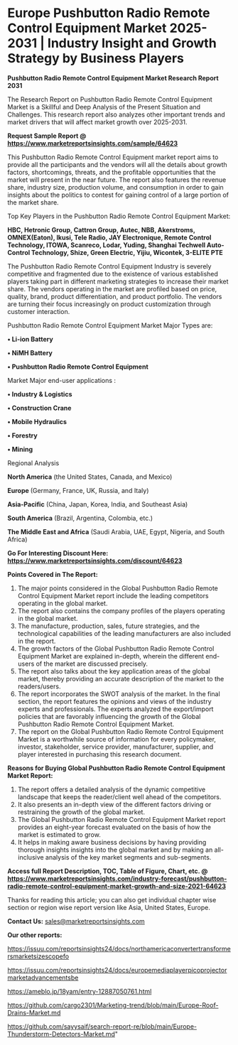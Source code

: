 # Europe Pushbutton Radio Remote Control Equipment Market 2025-2031 | Industry Insight and Growth Strategy by Business Players

<strong>Pushbutton Radio Remote Control Equipment Market Research Report 2031</strong>

The Research Report on Pushbutton Radio Remote Control Equipment Market is a Skillful and Deep Analysis of the Present Situation and Challenges. This research report also analyzes other important trends and market drivers that will affect market growth over 2025-2031.

<strong>Request Sample Report @ <a href=https://www.marketreportsinsights.com/sample/64623>https://www.marketreportsinsights.com/sample/64623</a></strong>

This Pushbutton Radio Remote Control Equipment market report aims to provide all the participants and the vendors will all the details about growth factors, shortcomings, threats, and the profitable opportunities that the market will present in the near future. The report also features the revenue share, industry size, production volume, and consumption in order to gain insights about the politics to contest for gaining control of a large portion of the market share.

Top Key Players in the Pushbutton Radio Remote Control Equipment Market:

<strong>HBC, Hetronic Group, Cattron Group, Autec, NBB, Akerstroms, OMNEX(Eaton), Ikusi, Tele Radio, JAY Electronique, Remote Control Technology, ITOWA, Scanreco, Lodar, Yuding, Shanghai Techwell Auto-Control Technology, Shize, Green Electric, Yijiu, Wicontek, 3-ELITE PTE</strong>

The Pushbutton Radio Remote Control Equipment Industry is severely competitive and fragmented due to the existence of various established players taking part in different marketing strategies to increase their market share. The vendors operating in the market are profiled based on price, quality, brand, product differentiation, and product portfolio. The vendors are turning their focus increasingly on product customization through customer interaction.

Pushbutton Radio Remote Control Equipment Market Major Types are:

<strong>• Li-ion Battery

• NiMH Battery

• Pushbutton Radio Remote Control Equipment</strong>

Market Major end-user applications :

<strong>• Industry & Logistics

• Construction Crane

• Mobile Hydraulics

• Forestry

• Mining</strong>

Regional Analysis

</u><strong><b>North America</b></strong> (the United States, Canada, and Mexico)

<strong><b>Europe </b></strong>(Germany, France, UK, Russia, and Italy)

<strong><b>Asia-Pacific</b></strong> (China, Japan, Korea, India, and Southeast Asia)

<strong><b>South America</b></strong> (Brazil, Argentina, Colombia, etc.)

<strong><b>The Middle East and Africa</b></strong> (Saudi Arabia, UAE, Egypt, Nigeria, and South Africa)

<strong>Go For Interesting Discount Here: <a href=https://www.marketreportsinsights.com/discount/64623>https://www.marketreportsinsights.com/discount/64623</a></strong>

<strong>Points Covered in The Report:</strong>
<ol>
  <li>The major points considered in the Global Pushbutton Radio Remote Control Equipment Market report include the leading competitors operating in the global market.</li>
  <li>The report also contains the company profiles of the players operating in the global market.</li>
  <li>The manufacture, production, sales, future strategies, and the technological capabilities of the leading manufacturers are also included in the report.</li>
  <li>The growth factors of the Global Pushbutton Radio Remote Control Equipment Market are explained in-depth, wherein the different end-users of the market are discussed precisely.</li>
  <li>The report also talks about the key application areas of the global market, thereby providing an accurate description of the market to the readers/users.</li>
  <li>The report incorporates the SWOT analysis of the market. In the final section, the report features the opinions and views of the industry experts and professionals. The experts analyzed the export/import policies that are favorably influencing the growth of the Global Pushbutton Radio Remote Control Equipment Market.</li>
  <li>The report on the Global Pushbutton Radio Remote Control Equipment Market is a worthwhile source of information for every policymaker, investor, stakeholder, service provider, manufacturer, supplier, and player interested in purchasing this research document.</li>
</ol>
<strong>Reasons for Buying Global Pushbutton Radio Remote Control Equipment Market Report:</strong>

<ol>
  <li>The report offers a detailed analysis of the dynamic competitive landscape that keeps the reader/client well ahead of the competitors.</li>
  <li>It also presents an in-depth view of the different factors driving or restraining the growth of the global market.</li>
  <li>The Global Pushbutton Radio Remote Control Equipment Market report provides an eight-year forecast evaluated on the basis of how the market is estimated to grow.</li>
  <li>It helps in making aware business decisions by having providing thorough insights insights into the global market and by making an all-inclusive analysis of the key market segments and sub-segments.</li>
</ol>
<strong>Access full Report Description, TOC, Table of Figure, Chart, etc. @ <a href=https://www.marketreportsinsights.com/industry-forecast/pushbutton-radio-remote-control-equipment-market-growth-and-size-2021-64623>https://www.marketreportsinsights.com/industry-forecast/pushbutton-radio-remote-control-equipment-market-growth-and-size-2021-64623</a></strong>


Thanks for reading this article; you can also get individual chapter wise section or region wise report version like Asia, United States, Europe.

<strong>Contact Us:</strong>
sales@marketreportsinsights.com

<strong>Our other reports:</strong>

<a href=https://issuu.com/reportsinsights24/docs/northamericaconvertertransformersmarketsizescopefo>https://issuu.com/reportsinsights24/docs/northamericaconvertertransformersmarketsizescopefo</a>

<a href=https://issuu.com/reportsinsights24/docs/europemediaplayerpicoprojectormarketadvancementsbe>https://issuu.com/reportsinsights24/docs/europemediaplayerpicoprojectormarketadvancementsbe</a>

<a href=https://ameblo.jp/18yam/entry-12887050761.html>https://ameblo.jp/18yam/entry-12887050761.html</a>

<a href=https://github.com/cargo2301/Marketing-trend/blob/main/Europe-Roof-Drains-Market.md>https://github.com/cargo2301/Marketing-trend/blob/main/Europe-Roof-Drains-Market.md</a>

<a href=https://github.com/sayysaif/search-report-re/blob/main/Europe-Thunderstorm-Detectors-Market.md>https://github.com/sayysaif/search-report-re/blob/main/Europe-Thunderstorm-Detectors-Market.md</a>"
